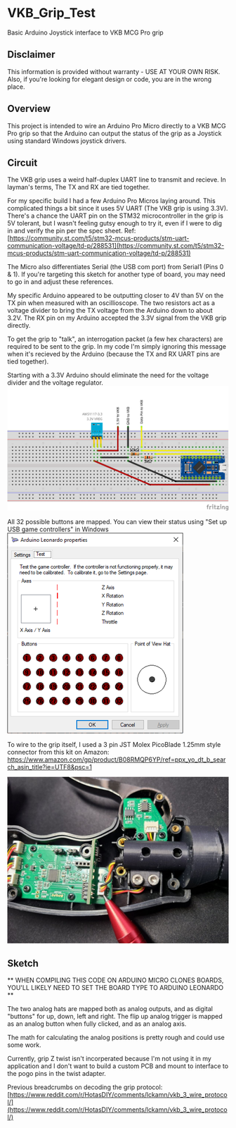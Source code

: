 # VKB_Grip_Test

Basic Arduino Joystick interface to VKB MCG Pro grip

## Disclaimer

This information is provided without warranty - USE AT YOUR OWN RISK. 
Also, if you're looking for elegant design or code, you are in the wrong place.

## Overview

This project is intended to wire an Arduino Pro Micro directly to a VKB MCG Pro grip so that the Arduino can output the status of the grip as a Joystick using standard Windows joystick drivers.

## Circuit

The VKB grip uses a weird half-duplex UART line to transmit and recieve. In layman's terms, The TX and RX are tied together.

For my specific build I had a few Arduino Pro Micros laying around. This complicated things a bit since it uses 5V UART (The VKB grip is using 3.3V). There's a chance the UART pin on the STM32 microcontroller in the grip is 5V tolerant, but I wasn't feeling gutsy enough to try it, even if I were to dig in and verify the pin per the spec sheet. Ref: [https://community.st.com/t5/stm32-mcus-products/stm-uart-communication-voltage/td-p/288531](https://community.st.com/t5/stm32-mcus-products/stm-uart-communication-voltage/td-p/288531) 

The Micro also differentiates Serial (the USB com port) from Serial1 (Pins 0 & 1). If you're targeting this sketch for another type of board, you may need to go in and adjust these references.

My specific Arduino appeared to be outputting closer to 4V than 5V on the TX pin when measured with an oscillioscope. The two resistors act as a voltage divider to bring the TX voltage from the Arduino down to about 3.2V. The RX pin on my Arduino accepted the 3.3V signal from the VKB grip directly. 

To get the grip to "talk", an interrogation packet (a few hex characters) are required to be sent to the grip. In my code I'm simply ignoring this message when it's recieved by the Arduino (because the TX and RX UART pins are tied together).

Starting with a 3.3V Arduino should eliminate the need for the voltage divider and the voltage regulator.
![Circuit Layout](/images/VKB_Grip_Schematic_bb.png)

All 32 possible buttons are mapped. You can view their status using "Set up USB game controllers" in Windows
![Testing](/images/Test.png)

To wire to the grip itself, I used a 3 pin JST Molex PicoBlade 1.25mm style connector from this kit on Amazon: https://www.amazon.com/gp/product/B08RMQP6YP/ref=ppx_yo_dt_b_search_asin_title?ie=UTF8&psc=1

![Connector](/images/Conn.jpg)

## Sketch

** WHEN COMPILING THIS CODE ON ARDUINO MICRO CLONES BOARDS, YOU'LL LIKELY NEED TO SET THE BOARD TYPE TO ARDUINO LEONARDO **

The two analog hats are mapped both as analog outputs, and as digital "buttons" for up, down, left and right. The flip up analog trigger is mapped as an analog button when fully clicked, and as an analog axis.

The math for calculating the analog positions is pretty rough and could use some work.

Currently, grip Z twist isn't incorperated because I'm not using it in my application and I don't want to build a custom PCB and mount to interface to the pogo pins in the twist adapter.

Previous breadcrumbs on decoding the grip protocol: [https://www.reddit.com/r/HotasDIY/comments/lckamn/vkb_3_wire_protocol/](https://www.reddit.com/r/HotasDIY/comments/lckamn/vkb_3_wire_protocol/)
